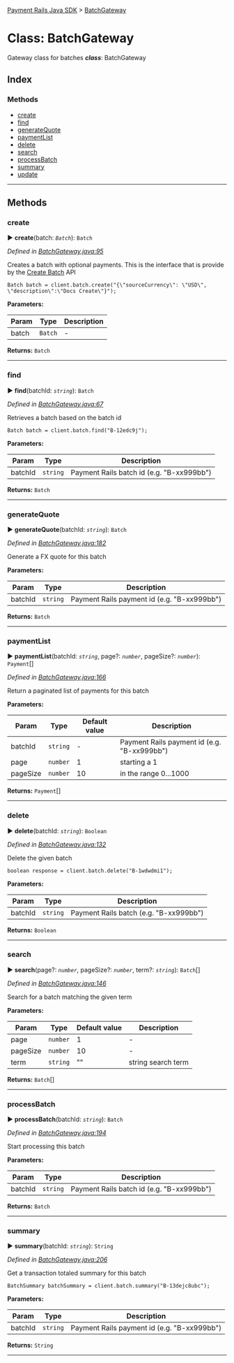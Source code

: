 [Payment Rails Java SDK](../README.md) > [BatchGateway](../classes/BatchGateway.md)

# Class: BatchGateway

Gateway class for batches
*__class__*: BatchGateway

## Index

### Methods

* [create](BatchGateway.md#create)
* [find](BatchGateway.md#find)
* [generateQuote](BatchGateway.md#generatequote)
* [paymentList](BatchGateway.md#paymentlist)
* [delete](BatchGateway.md#delete)
* [search](BatchGateway.md#search)
* [processBatch](BatchGateway.md#processBatch)
* [summary](BatchGateway.md#summary)
* [update](BatchGateway.md#update)

---

## Methods

<a id="create"></a>

### create

► **create**(batch: *`Batch`*): `Batch`

*Defined in [BatchGateway.java:95](https://github.com/PaymentRails/java-sdk/tree/master/src/main/java/ca/paymentrails/paymentrails/BatchGateway.java#L95)*

Creates a batch with optional payments. This is the interface that is provide by the [Create Batch](http://docs.paymentrails.com/api/#create-a-batch) API

    Batch batch = client.batch.create("{\"sourceCurrency\": \"USD\", \"description\":\"Docs Create\"}");

**Parameters:**

| Param | Type | Description |
| ------ | ------ | ------ |
| batch | `Batch`   |  - |

**Returns:** `Batch`

---

<a id="find"></a>

### find

► **find**(batchId: *`string`*): `Batch`

*Defined in [BatchGateway.java:67](https://github.com/PaymentRails/java-sdk/tree/master/src/main/java/ca/paymentrails/paymentrails/BatchGateway.java#L67)*

Retrieves a batch based on the batch id

    Batch batch = client.batch.find("B-12edc9j");

**Parameters:**

| Param | Type | Description |
| ------ | ------ | ------ |
| batchId | `string`   |  Payment Rails batch id (e.g. "B-xx999bb") |

**Returns:** `Batch`

---

<a id="generatequote"></a>

### generateQuote

► **generateQuote**(batchId: *`string`*): `Batch`

*Defined in [BatchGateway.java:182](https://github.com/PaymentRails/java-sdk/tree/master/src/main/java/ca/paymentrails/paymentrails/BatchGateway.java#L182)*

Generate a FX quote for this batch

**Parameters:**

| Param | Type | Description |
| ------ | ------ | ------ |
| batchId | `string`   |  Payment Rails payment id (e.g. "B-xx999bb") |

**Returns:** `Batch`

---

<a id="paymentlist"></a>

### paymentList

► **paymentList**(batchId: *`string`*, page?: *`number`*, pageSize?: *`number`*): `Payment`[]

*Defined in [BatchGateway.java:166](https://github.com/PaymentRails/java-sdk/tree/master/src/main/java/ca/paymentrails/paymentrails/BatchGateway.java#L166)*

Return a paginated list of payments for this batch

**Parameters:**

| Param | Type | Default value | Description |
| ------ | ------ | ------ | ------ |
| batchId | `string`  | - |   Payment Rails payment id (e.g. "B-xx999bb") |
| page | `number`  | 1 |   starting a 1 |
| pageSize | `number`  | 10 |   in the range 0...1000 |

**Returns:** `Payment`[]

---

<a id="delete"></a>

### delete

► **delete**(batchId: *`string`*): `Boolean`

*Defined in [BatchGateway.java:132](https://github.com/PaymentRails/java-sdk/tree/master/src/main/java/ca/paymentrails/paymentrails/BatchGateway.java#L132)*

Delete the given batch

    boolean response = client.batch.delete("B-1wdwdmi1");

**Parameters:**

| Param | Type | Description |
| ------ | ------ | ------ |
| batchId | `string`   |  Payment Rails batch (e.g. "B-xx999bb") |

**Returns:** `Boolean`

---

<a id="search"></a>

### search

► **search**(page?: *`number`*, pageSize?: *`number`*, term?: *`string`*): `Batch`[]

*Defined in [BatchGateway.java:146](https://github.com/PaymentRails/java-sdk/tree/master/src/main/java/ca/paymentrails/paymentrails/BatchGateway.java#L146)*

Search for a batch matching the given term

**Parameters:**

| Param | Type | Default value | Description |
| ------ | ------ | ------ | ------ |
| page | `number`  | 1 |   - |
| pageSize | `number`  | 10 |   - |
| term | `string`  | &quot;&quot; |   string search term |

**Returns:** `Batch`[]

---

<a id="processBatch"></a>

### processBatch

► **processBatch**(batchId: *`string`*): `Batch`

*Defined in [BatchGateway.java:194](https://github.com/PaymentRails/java-sdk/tree/master/src/main/java/ca/paymentrails/paymentrails/BatchGateway.java#L194)*

Start processing this batch

**Parameters:**

| Param | Type | Description |
| ------ | ------ | ------ |
| batchId | `string`   |  Payment Rails batch id (e.g. "B-xx999bb") |

**Returns:** `Batch`

---

<a id="summary"></a>

### summary

► **summary**(batchId: *`string`*): `String`

*Defined in [BatchGateway.java:206](https://github.com/PaymentRails/java-sdk/tree/master/src/main/java/ca/paymentrails/paymentrails/BatchGateway.java#L206)*

Get a transaction totaled summary for this batch

    BatchSummary batchSummary = client.batch.summary("B-13dejc8ubc");

**Parameters:**

| Param | Type | Description |
| ------ | ------ | ------ |
| batchId | `string`   |  Payment Rails payment id (e.g. "B-xx999bb") |

**Returns:** `String`

---